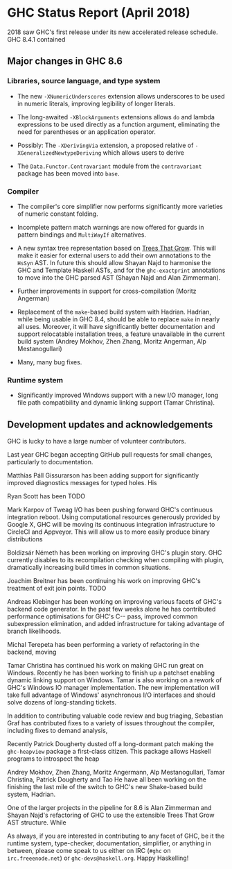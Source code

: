 # GHC Status Report (April 2018)


2018 saw GHC's first release under its new accelerated release schedule. GHC 8.4.1 contained 

## Major changes in GHC 8.6

### Libraries, source language, and type system

-  The new `-XNumericUnderscores` extension allows underscores to be used in numeric literals, improving legibility of longer literals.

- The long-awaited `-XBlockArguments` extensions allows `do` and lambda expressions to be used directly as a function argument, eliminating the need for parentheses or an application operator.

- Possibly: The `-XDerivingVia` extension, a proposed relative of `-XGeneralizedNewtypeDeriving` which allows users to derive 

- The `Data.Functor.Contravariant` module from the `contravariant` package has been moved into `base`.

### Compiler

- The compiler's core simplifier now performs significantly more varieties of numeric constant folding.

- Incomplete pattern match warnings are now offered for guards in pattern bindings and `MultiWayIf` alternatives.

- A new syntax tree representation based on [ Trees That Grow](http://www.jucs.org/jucs_23_1/trees_that_grow/jucs_23_01_0042_0062_najd.pdf).
  This will make it easier for external users to add their own annotations to the
  `HsSyn` AST. In future this should allow Shayan Najd to harmonise the GHC
  and Template Haskell ASTs, and for the `ghc-exactprint` annotations to
  move into the GHC parsed AST (Shayan Najd and Alan Zimmerman).

- Further improvements in support for cross-compilation (Moritz Angerman)

- Replacement of the `make`-based build system with Hadrian. Hadrian,
  while being usable in GHC 8.4, should be able to replace `make` in
  nearly all uses. Moreover, it will have significantly better documentation
  and support relocatable installation trees, a feature unavailable in the
  current build system (Andrey Mokhov, Zhen Zhang, Moritz Angerman, Alp
  Mestanogullari)

- Many, many bug fixes.

### Runtime system

- Significantly improved Windows support with a new I/O manager, long file
  path compatibility and dynamic linking support (Tamar Christina).

## Development updates and acknowledgements


GHC is lucky to have a large number of volunteer contributors.


Last year GHC
began accepting GitHub pull requests for small changes, particularly to
documentation. 


Matthías Páll Gissurarson has been adding support for significantly improved
diagnostics messages for typed holes. His 


Ryan Scott has been TODO


Mark Karpov of Tweag I/O has been pushing forward GHC's continuous integration
reboot. Using computational resources generously provided by Google X, GHC will
be moving its continuous integration infrastructure to CircleCI and Appveyor.
This will allow us to more easily produce binary distributions


Boldizsár Németh has been working on improving GHC's plugin story. GHC currently
disables to its recompilation checking when compiling with plugin, dramatically
increasing build times in common situations.


Joachim Breitner has been continuing his work on improving GHC's treatment of
exit join points. TODO


Andreas Klebinger has been working on improving various facets of GHC's backend
code generator. In the past few weeks alone he has contributed performance
optimisations for GHC's C-- pass, improved common subexpression elimination, and
added infrastructure for taking advantage of branch likelihoods.


Michal Terepeta has been performing a variety of refactoring in the backend, moving


Tamar Christina has continued his work on making GHC run great on Windows.
Recently he has been working to finish up a patchset enabling dynamic linking
support on Windows. Tamar is also working on a rework of GHC's Windows IO
manager implementation. The new implementation will take full advantage of
Windows' asynchronous I/O interfaces and should solve dozens of long-standing
tickets.


In addition to contributing valuable code review and bug triaging, Sebastian
Graf has contributed fixes to a variety of issues throughout the compiler,
including fixes to demand analysis, 


Recently Patrick Dougherty dusted off a long-dormant patch making the `ghc-heapview`
package a first-class citizen. This package allows Haskell programs to
introspect the heap


Andrey Mokhov, Zhen Zhang, Moritz Angermann, Alp Mestanogullari, Tamar Christina,
Patrick Dougherty and Tao He have all been working on the finishing the last mile
of the switch to GHC's new Shake-based build system, Hadrian.


One of the larger projects in the pipeline for 8.6 is Alan Zimmerman and Shayan Najd's
refactoring of GHC to use the extensible Trees That Grow AST structure. While 


As always, if you are interested in contributing to any facet of GHC,
be it the runtime system, type-checker, documentation, simplifier, or anything in
between, please come speak to us either on IRC (`#ghc` on
`irc.freeenode.net`) or `ghc-devs@haskell.org`. Happy Haskelling!
